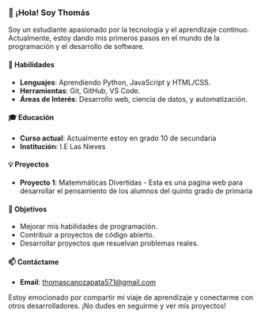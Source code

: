 ### 👋 ¡Hola! Soy Thomás

Soy un estudiante apasionado por la tecnología y el aprendizaje continuo. Actualmente, estoy dando mis primeros pasos en el mundo de la programación y el desarrollo de software.

#### 🚀 Habilidades
- **Lenguajes**: Aprendiendo Python, JavaScript y HTML/CSS.
- **Herramientas**: Git, GitHub, VS Code.
- **Áreas de Interés**: Desarrollo web, ciencia de datos, y automatización.

#### 🎓 Educación
- **Curso actual**: Actualmente estoy en grado 10 de secundaria
- **Institución**: I.E Las Nieves

#### 💡 Proyectos
- **Proyecto 1**: Matemmáticas Divertidas - Esta es una pagina web para desarrollar el pensamiento de los alumnos del quinto grado de primaria


#### 🌱 Objetivos
- Mejorar mis habilidades de programación.
- Contribuir a proyectos de código abierto.
- Desarrollar proyectos que resuelvan problemas reales.

#### 📫 Contáctame
- **Email**: thomascanozapata571@gmail.com


Estoy emocionado por compartir mi viaje de aprendizaje y conectarme con otros desarrolladores. ¡No dudes en seguirme y ver mis proyectos!

